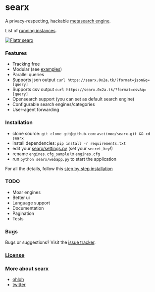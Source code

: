 searx
=====

A privacy-respecting, hackable [metasearch engine](https://en.wikipedia.org/wiki/Metasearch_engine).

List of [running instances](https://github.com/asciimoo/searx/wiki/Searx-instances).

[![Flattr searx](http://api.flattr.com/button/flattr-badge-large.png)](https://flattr.com/submit/auto?user_id=asciimoo&url=https://github.com/asciimoo/searx&title=searx&language=&tags=github&category=software)

### Features

* Tracking free
* Modular (see [examples](https://github.com/asciimoo/searx/blob/master/examples))
* Parallel queries
* Supports json output `curl https://searx.0x2a.tk/?format=json&q=[query]`
* Supports csv output `curl https://searx.0x2a.tk/?format=csv&q=[query]`
* Opensearch support (you can set as default search engine)
* Configurable search engines/categories
* User-agent forwarding

### Installation

* clone source: `git clone git@github.com:asciimoo/searx.git && cd searx`
* install dependencies: `pip install -r requirements.txt`
* edit your [searx/settings.py](https://github.com/asciimoo/searx/blob/master/searx/settings.py) (set your `secret_key`!)
* rename `engines.cfg_sample` to `engines.cfg`
* run `python searx/webapp.py` to start the application

For all the details, follow this [step by step installation](https://github.com/asciimoo/searx/wiki/Installation)

### TODO

* Moar engines
* Better ui
* Language support
* Documentation
* Pagination
* Tests


### Bugs

Bugs or suggestions? Visit the [issue tracker](https://github.com/asciimoo/searx/issues).


### [License](https://github.com/asciimoo/searx/blob/master/LICENSE)


### More about searx

* [ohloh](https://www.ohloh.net/p/searx/)
* [twitter](https://twitter.com/Searx_engine)

